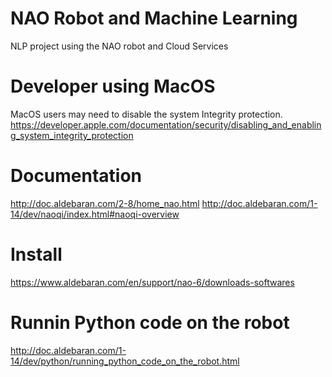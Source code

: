# NAO Robot and Machine Learning

NLP project using the NAO robot and Cloud Services 

# Developer using MacOS 

MacOS users may need to disable the system Integrity protection.  
 https://developer.apple.com/documentation/security/disabling_and_enabling_system_integrity_protection

# Documentation 

http://doc.aldebaran.com/2-8/home_nao.html
http://doc.aldebaran.com/1-14/dev/naoqi/index.html#naoqi-overview

# Install

https://www.aldebaran.com/en/support/nao-6/downloads-softwares

# Runnin Python code on the robot

http://doc.aldebaran.com/1-14/dev/python/running_python_code_on_the_robot.html